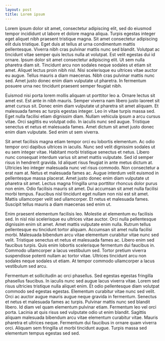 ```yaml
---
layout: post
title: Lorem ipsum
---
```


Lorem ipsum dolor sit amet, consectetur adipiscing elit, sed do eiusmod tempor incididunt ut labore et dolore magna aliqua. Turpis egestas integer eget aliquet nibh praesent tristique magna. Sit amet consectetur adipiscing elit duis tristique. Eget duis at tellus at urna condimentum mattis pellentesque. Viverra nibh cras pulvinar mattis nunc sed blandit. Volutpat ac tincidunt vitae semper quis lectus nulla at volutpat. Est velit egestas dui id ornare. Ipsum dolor sit amet consectetur adipiscing elit. Ut sem nulla pharetra diam sit. Tincidunt arcu non sodales neque sodales ut etiam sit amet. Aliquet lectus proin nibh nisl. Nisi scelerisque eu ultrices vitae auctor eu augue. Tellus mauris a diam maecenas. Nibh cras pulvinar mattis nunc sed. Amet justo donec enim diam vulputate ut pharetra. In fermentum posuere urna nec tincidunt praesent semper feugiat nibh.

Euismod nisi porta lorem mollis aliquam ut porttitor leo a. Ornare lectus sit amet est. Est ante in nibh mauris. Semper viverra nam libero justo laoreet sit amet cursus sit. Donec enim diam vulputate ut pharetra sit amet aliquam. Et malesuada fames ac turpis egestas integer. Leo in vitae turpis massa sed. Eget nulla facilisi etiam dignissim diam. Nullam vehicula ipsum a arcu cursus vitae. Orci sagittis eu volutpat odio. In iaculis nunc sed augue. Tristique senectus et netus et malesuada fames. Amet dictum sit amet justo donec enim diam vulputate. Sed enim ut sem viverra.

Sit amet facilisis magna etiam tempor orci eu lobortis elementum. Ac odio tempor orci dapibus ultrices in iaculis. Nunc sed velit dignissim sodales ut eu sem integer vitae. Habitant morbi tristique senectus et netus. Libero nunc consequat interdum varius sit amet mattis vulputate. Sed id semper risus in hendrerit gravida. Id aliquet risus feugiat in ante metus dictum at. Ultricies leo integer malesuada nunc vel risus commodo. Non consectetur a erat nam at. Netus et malesuada fames ac. Augue interdum velit euismod in pellentesque massa placerat. Amet justo donec enim diam vulputate ut pharetra sit amet. Lectus magna fringilla urna porttitor rhoncus dolor purus non enim. Odio facilisis mauris sit amet. Dui accumsan sit amet nulla facilisi morbi tempus. Faucibus nisl tincidunt eget nullam non nisi est sit amet. Mattis ullamcorper velit sed ullamcorper. Et netus et malesuada fames. Suscipit tellus mauris a diam maecenas sed enim ut.

Enim praesent elementum facilisis leo. Molestie at elementum eu facilisis sed. In nisl nisi scelerisque eu ultrices vitae auctor. Orci nulla pellentesque dignissim enim sit amet. Amet mattis vulputate enim nulla. Rutrum tellus pellentesque eu tincidunt tortor aliquam. Accumsan sit amet nulla facilisi morbi. Malesuada bibendum arcu vitae elementum curabitur vitae nunc sed velit. Tristique senectus et netus et malesuada fames ac. Libero enim sed faucibus turpis. Quis enim lobortis scelerisque fermentum dui faucibus in. Commodo ullamcorper a lacus vestibulum sed. Tortor pretium viverra suspendisse potenti nullam ac tortor vitae. Ultrices tincidunt arcu non sodales neque sodales ut etiam. At tempor commodo ullamcorper a lacus vestibulum sed arcu.

Fermentum et sollicitudin ac orci phasellus. Sed egestas egestas fringilla phasellus faucibus. In iaculis nunc sed augue lacus viverra vitae. Lorem sed risus ultricies tristique nulla aliquet enim. Et odio pellentesque diam volutpat commodo sed egestas egestas. Elementum curabitur vitae nunc sed velit. Orci ac auctor augue mauris augue neque gravida in fermentum. Senectus et netus et malesuada fames ac turpis. Pulvinar mattis nunc sed blandit libero. Id diam vel quam elementum pulvinar etiam. Fermentum leo vel orci porta. Lacinia at quis risus sed vulputate odio ut enim blandit. Sagittis aliquam malesuada bibendum arcu vitae elementum curabitur vitae. Mauris pharetra et ultrices neque. Fermentum dui faucibus in ornare quam viverra orci. Aliquam sem fringilla ut morbi tincidunt augue. Turpis massa sed elementum tempus egestas sed sed.